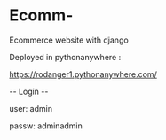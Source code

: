 # Ecomm-
Ecommerce website with django

Deployed in pythonanywhere :

https://rodanger1.pythonanywhere.com/

-- Login --

user: admin

passw: adminadmin
